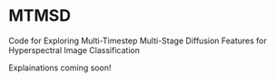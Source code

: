 # MTMSD
Code for Exploring Multi-Timestep Multi-Stage Diffusion Features for Hyperspectral Image Classification

Explainations coming soon!
